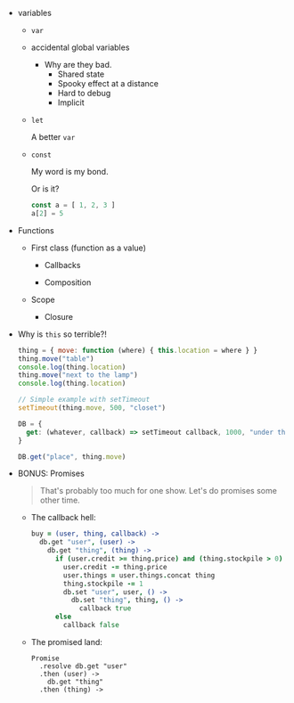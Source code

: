 * variables

  * `var`

  * accidental global variables

    * Why are they bad.
      * Shared state
      * Spooky effect at a distance
      * Hard to debug
      * Implicit

  * `let`

    A better `var`

  * `const`

    My word is my bond.

    Or is it?

    ```javascript
    const a = [ 1, 2, 3 ]
    a[2] = 5
    ```

* Functions

  * First class (function as a value)

    * Callbacks

    * Composition

  * Scope

    * Closure

* Why is `this` so terrible?!

  ```javascript
  thing = { move: function (where) { this.location = where } }
  thing.move("table")
  console.log(thing.location)
  thing.move("next to the lamp")
  console.log(thing.location)

  // Simple example with setTimeout
  setTimeout(thing.move, 500, "closet")

  DB = {
    get: (whatever, callback) => setTimeout callback, 1000, "under the sofa"
  }

  DB.get("place", thing.move)
  ```

* BONUS: Promises

  > That's probably too much for one show. Let's do promises some other time.

  * The callback hell:
    ```coffeescript
    buy = (user, thing, callback) ->
      db.get "user", (user) ->
        db.get "thing", (thing) ->
          if (user.credit >= thing.price) and (thing.stockpile > 0)
            user.credit -= thing.price
            user.things = user.things.concat thing
            thing.stockpile -= 1
            db.set "user", user, () ->
              db.set "thing", thing, () ->
                callback true
          else
            callback false
    ```
  * The promised land:
    ```
    Promise
      .resolve db.get "user"
      .then (user) ->
        db.get "thing"
      .then (thing) ->

    ```
